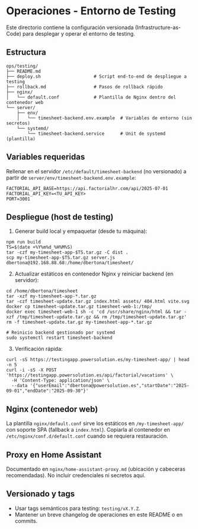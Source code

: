 # Operaciones - Entorno de Testing

Este directorio contiene la configuración versionada (Infrastructure-as-Code) para desplegar y operar el entorno de testing.

## Estructura

```
ops/testing/
├── README.md
├── deploy.sh                    # Script end-to-end de despliegue a testing
├── rollback.md                  # Pasos de rollback rápido
├── nginx/
│   └── default.conf             # Plantilla de Nginx dentro del contenedor web
└── server/
    ├── env/
    │   └── timesheet-backend.env.example  # Variables de entorno (sin secretos)
    └── systemd/
        └── timesheet-backend.service      # Unit de systemd (plantilla)
```

## Variables requeridas

Rellenar en el servidor `/etc/default/timesheet-backend` (no versionado) a partir de `server/env/timesheet-backend.env.example`:

```
FACTORIAL_API_BASE=https://api.factorialhr.com/api/2025-07-01
FACTORIAL_API_KEY=<TU_API_KEY>
PORT=3001
```

## Despliegue (host de testing)

1. Generar build local y empaquetar (desde tu máquina):

```
npm run build
TS=$(date +%Y%m%d_%H%M%S)
tar -czf my-timesheet-app-$TS.tar.gz -C dist .
scp my-timesheet-app-$TS.tar.gz server.js dbertona@192.168.88.68:/home/dbertona/timesheet/
```

2. Actualizar estáticos en contenedor Nginx y reiniciar backend (en servidor):

```
cd /home/dbertona/timesheet
tar -xzf my-timesheet-app-*.tar.gz
tar -czf timesheet-update.tar.gz index.html assets/ 404.html vite.svg
docker cp timesheet-update.tar.gz timesheet-web-1:/tmp/
docker exec timesheet-web-1 sh -c 'cd /usr/share/nginx/html && tar -xzf /tmp/timesheet-update.tar.gz && rm /tmp/timesheet-update.tar.gz'
rm -f timesheet-update.tar.gz my-timesheet-app-*.tar.gz

# Reinicio backend gestionado por systemd
sudo systemctl restart timesheet-backend
```

3. Verificación rápida:

```
curl -sS https://testingapp.powersolution.es/my-timesheet-app/ | head -n 5
curl -i -sS -X POST 'https://testingapp.powersolution.es/api/factorial/vacations' \
  -H 'Content-Type: application/json' \
  --data '{"userEmail":"dbertona@powersolution.es","startDate":"2025-09-01","endDate":"2025-09-30"}'
```

## Nginx (contenedor web)

La plantilla `nginx/default.conf` sirve los estáticos en `/my-timesheet-app/` con soporte SPA (fallback a `index.html`). Copiarla al contenedor en `/etc/nginx/conf.d/default.conf` cuando se requiera restauración.

## Proxy en Home Assistant

Documentado en `nginx/home-assistant-proxy.md` (ubicación y cabeceras recomendadas). No incluir credenciales ni secretos aquí.

## Versionado y tags

- Usar tags semánticos para testing: `testing/vX.Y.Z`.
- Mantener un breve changelog de operaciones en este README o en commits.
